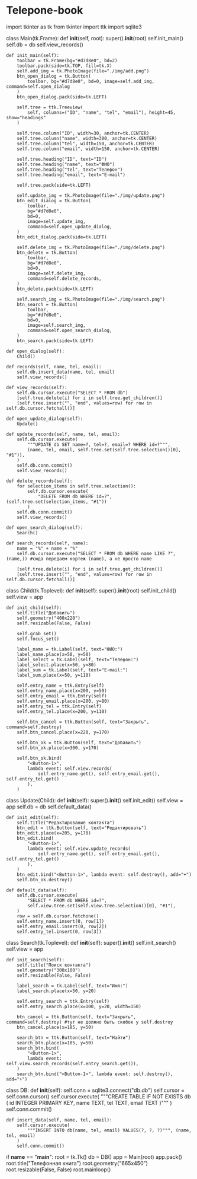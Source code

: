 ﻿# Telepone-book
import tkinter as tk
from tkinter import ttk
import sqlite3

class Main(tk.Frame):
    def __init__(self, root):
        super().__init__(root)
        self.init_main()
        self.db = db
        self.view_records()

    def init_main(self):
        toolbar = tk.Frame(bg="#d7d8e0", bd=2)
        toolbar.pack(side=tk.TOP, fill=tk.X)
        self.add_img = tk.PhotoImage(file="./img/add.png")
        btn_open_dialog = tk.Button(
            toolbar, bg="#d7d8e0", bd=0, image=self.add_img, command=self.open_dialog
        )
        btn_open_dialog.pack(side=tk.LEFT)

        self.tree = ttk.Treeview(
            self, columns=("ID", "name", "tel", "email"), height=45, show="headings"
        )

        self.tree.column("ID", width=30, anchor=tk.CENTER)
        self.tree.column("name", width=300, anchor=tk.CENTER)
        self.tree.column("tel", width=150, anchor=tk.CENTER)
        self.tree.column("email", width=150, anchor=tk.CENTER)

        self.tree.heading("ID", text="ID")
        self.tree.heading("name", text="ФИО")
        self.tree.heading("tel", text="Телефон")
        self.tree.heading("email", text="E-mail")

        self.tree.pack(side=tk.LEFT)

        self.update_img = tk.PhotoImage(file="./img/update.png")
        btn_edit_dialog = tk.Button(
            toolbar,
            bg="#d7d8e0",
            bd=0,
            image=self.update_img,
            command=self.open_update_dialog,
        )
        btn_edit_dialog.pack(side=tk.LEFT)

        self.delete_img = tk.PhotoImage(file="./img/delete.png")
        btn_delete = tk.Button(
            toolbar,
            bg="#d7d8e0",
            bd=0,
            image=self.delete_img,
            command=self.delete_records,
        )
        btn_delete.pack(side=tk.LEFT)

        self.search_img = tk.PhotoImage(file="./img/search.png")
        btn_search = tk.Button(
            toolbar,
            bg="#d7d8e0",
            bd=0,
            image=self.search_img,
            command=self.open_search_dialog,
        )
        btn_search.pack(side=tk.LEFT)

    def open_dialog(self):
        Child()

    def records(self, name, tel, email):
        self.db.insert_data(name, tel, email)
        self.view_records()

    def view_records(self):
        self.db.cursor.execute("SELECT * FROM db")
        [self.tree.delete(i) for i in self.tree.get_children()]
        [self.tree.insert("", "end", values=row) for row in self.db.cursor.fetchall()]

    def open_update_dialog(self):
        Update()

    def update_records(self, name, tel, email):
        self.db.cursor.execute(
            """UPDATE db SET name=?, tel=?, email=? WHERE id=?""",
            (name, tel, email, self.tree.set(self.tree.selection()[0], "#1")),
        )
        self.db.conn.commit()
        self.view_records()

    def delete_records(self):
        for selection_items in self.tree.selection():
            self.db.cursor.execute(
                "DELETE FROM db WHERE id=?", (self.tree.set(selection_items, "#1"))
            )
        self.db.conn.commit()
        self.view_records()

    def open_search_dialog(self):
        Search()

    def search_records(self, name):
        name = "%" + name + "%"
        self.db.cursor.execute("SELECT * FROM db WHERE name LIKE ?", (name,)) #сюда передаем кортеж (name), а не просто name

        [self.tree.delete(i) for i in self.tree.get_children()]
        [self.tree.insert("", "end", values=row) for row in self.db.cursor.fetchall()]


class Child(tk.Toplevel):
    def __init__(self):
        super().__init__(root)
        self.init_child()
        self.view = app

    def init_child(self):
        self.title("Добавить")
        self.geometry("400x220")
        self.resizable(False, False)

        self.grab_set()
        self.focus_set()

        label_name = tk.Label(self, text="ФИО:")
        label_name.place(x=50, y=50)
        label_select = tk.Label(self, text="Телефон:")
        label_select.place(x=50, y=80)
        label_sum = tk.Label(self, text="E-mail:")
        label_sum.place(x=50, y=110)

        self.entry_name = ttk.Entry(self)
        self.entry_name.place(x=200, y=50)
        self.entry_email = ttk.Entry(self)
        self.entry_email.place(x=200, y=80)
        self.entry_tel = ttk.Entry(self)
        self.entry_tel.place(x=200, y=110)

        self.btn_cancel = ttk.Button(self, text="Закрыть", command=self.destroy)
        self.btn_cancel.place(x=220, y=170)

        self.btn_ok = ttk.Button(self, text="Добавить")
        self.btn_ok.place(x=300, y=170)

        self.btn_ok.bind(
            "<Button-1>",
            lambda event: self.view.records(
                self.entry_name.get(), self.entry_email.get(), self.entry_tel.get()
            ),
        )


class Update(Child):
    def __init__(self):
        super().__init__()
        self.init_edit()
        self.view = app
        self.db = db
        self.default_data()

    def init_edit(self):
        self.title("Редактирование контакта")
        btn_edit = ttk.Button(self, text="Редактировать")
        btn_edit.place(x=205, y=170)
        btn_edit.bind(
            "<Button-1>",
            lambda event: self.view.update_records(
                self.entry_name.get(), self.entry_email.get(), self.entry_tel.get()
            ),
        )
        btn_edit.bind("<Button-1>", lambda event: self.destroy(), add="+")
        self.btn_ok.destroy()

    def default_data(self):
        self.db.cursor.execute(
            "SELECT * FROM db WHERE id=?",
            self.view.tree.set(self.view.tree.selection()[0], "#1"),
        )
        row = self.db.cursor.fetchone()
        self.entry_name.insert(0, row[1])
        self.entry_email.insert(0, row[2])
        self.entry_tel.insert(0, row[3])


class Search(tk.Toplevel):
    def __init__(self):
        super().__init__()
        self.init_search()
        self.view = app

    def init_search(self):
        self.title("Поиск контакта")
        self.geometry("300x100")
        self.resizable(False, False)

        label_search = tk.Label(self, text="Имя:")
        label_search.place(x=50, y=20)

        self.entry_search = ttk.Entry(self)
        self.entry_search.place(x=100, y=20, width=150)

        btn_cancel = ttk.Button(self, text="Закрыть", command=self.destroy) #тут не должно быть скобок у self.destroy
        btn_cancel.place(x=185, y=50)

        search_btn = ttk.Button(self, text="Найти")
        search_btn.place(x=105, y=50)
        search_btn.bind(
            "<Button-1>",
            lambda event: self.view.search_records(self.entry_search.get()),
        )
        search_btn.bind("<Button-1>", lambda event: self.destroy(), add="+")


class DB:
    def __init__(self):
        self.conn = sqlite3.connect("db.db")
        self.cursor = self.conn.cursor()
        self.cursor.execute(
            """CREATE TABLE IF NOT EXISTS db (
                id INTEGER PRIMARY KEY,
                name TEXT,
                tel TEXT,
                email TEXT
            )"""
        )
        self.conn.commit()

    def insert_data(self, name, tel, email):
        self.cursor.execute(
            """INSERT INTO db(name, tel, email) VALUES(?, ?, ?)""", (name, tel, email)
        )
        self.conn.commit()


if __name__ == "__main__":
    root = tk.Tk()
    db = DB()
    app = Main(root)
    app.pack()
    root.title("Телефонная книга")
    root.geometry("665x450")
    root.resizable(False, False)
    root.mainloop()
